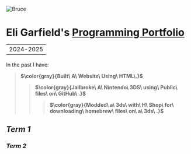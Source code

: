 ![Bruce](https://media2.giphy.com/media/v1.Y2lkPTc5MGI3NjExa3E4cmJmM251bHh4bm94Z3lzY3U3ZzB1eDM3dG50eGFlNTlsNjIxciZlcD12MV9pbnRlcm5hbF9naWZfYnlfaWQmY3Q9Zw/l0MYGb1LuZ3n7dRnO/giphy.gif)

# Eli Garfield's <ins> Programming Portfolio </ins> <table><tr><td>2024-2025</table></tr></td>
In the past I have:
<br><strong> 
> $\color{gray}{Built\ A\ Website\ Using\ HTML\.}$
>> $\color{gray}{Jailbroke\ A\ Nintendo\ 3DS\ using\ Public\ files\ on\ GitHub\ .}$ 
>>> $\color{gray}{Modded\ a\ 3ds\ with\ H\ Shop\ for\ downloading\ homebrew\ files\ on\ a\ 3ds\ .}$
</br></strong>
## <em> Term 1 </em>
### <em> Term 2 </em>
